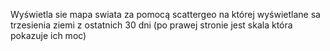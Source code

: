 Wyświetla sie mapa swiata za pomocą scattergeo na której wyświetlane sa trzesienia ziemi z ostatnich 30 dni (po prawej stronie jest skala która pokazuje ich moc)
